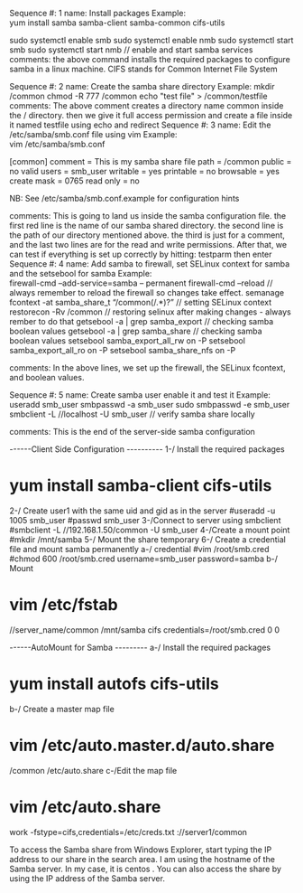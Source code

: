 Sequence #: 1
name:  Install packages
Example:  
yum install samba samba-client samba-common cifs-utils

sudo systemctl enable smb
sudo systemctl enable nmb
sudo systemctl start smb
sudo systemctl start nmb  // enable and start samba services 
comments: the above command installs the required packages to configure samba in a linux machine. CIFS  stands for Common Internet File System

Sequence #: 2
name: Create the samba share directory
Example:   mkdir /common 
 chmod  -R 777 /common 
 echo "test file" > /common/testfile
comments: The above comment creates a directory name common inside the /  directory. then we give it full access permission and create a file inside it named testfile using echo and redirect
Sequence #: 3
name: Edit the  /etc/samba/smb.conf file using vim 
Example:  
	vim /etc/samba/smb.conf


[common]
        comment = This is my samba share file
        path = /common
        public = no
        valid users = smb_user
        writable = yes
        printable = no
        browsable = yes
        create mask = 0765
        read only = no


NB: See /etc/samba/smb.conf.example for configuration hints 

comments:  This is going to land us inside the samba configuration file. the first red line is the name of our samba shared directory. the second line is the path of our directory mentioned above. the third is just for a comment, and the last two lines are for the read and write permissions. 
After that, we can test if everything is set up correctly by hitting:
 testparm then enter 
Sequence #: 4 
name: Add samba to firewall, set SELinux context for samba and the setsebool for samba
Example:  
firewall-cmd –add-service=samba  – permanent 
firewall-cmd –reload   // always remember to reload the firewall so changes take effect. 
semanage fcontext -at samba_share_t  “/common(/.*)?”  // setting SELinux context 
restorecon  -Rv  /common   // restoring selinux after making changes - always rember to do that 
getsebool -a | grep samba_export   // checking samba boolean values
getsebool -a | grep samba_share    // checking samba boolean values
setsebool samba_export_all_rw on -P
 setsebool samba_export_all_ro on -P
 setsebool samba_share_nfs on -P
	
comments: In the above lines, we set up the firewall, the SELinux fcontext, and boolean values. 

Sequence #: 5
name:  Create samba user enable it and test it 
Example:  
useradd  smb_user
smbpasswd -a smb_user
sudo smbpasswd -e smb_user 
smbclient -L //localhost -U smb_user   // verify samba share locally 

comments:  This is the end of the server-side samba configuration




------Client Side Configuration ----------
1-/ Install the required packages
# yum install samba-client cifs-utils
2-/ Create user1 with the same uid and gid as in the server
 #useradd -u 1005 smb_user
#passwd smb_user
3-/Connect to server using smbclient
#smbclient -L //192.168.1.50/common -U smb_user
4-/Create a mount point
#mkdir /mnt/samba
5-/ Mount the share temporary
6-/ Create a credential file and mount samba permanently
 a-/ credential
#vim /root/smb.cred 
#chmod 600 /root/smb.cred 
username=smb_user
password=samba 
 b-/ Mount
# vim /etc/fstab

//server_name/common   /mnt/samba cifs  credentials=/root/smb.cred  0 0

------AutoMount for Samba ---------
a-/ Install the required packages
# yum install autofs cifs-utils
b-/ Create a master map file
# vim /etc/auto.master.d/auto.share
/common	/etc/auto.share
c-/Edit the map file
# vim /etc/auto.share
work -fstype=cifs,credentials=/etc/creds.txt	://server1/common

To access the Samba share from Windows Explorer, start typing the IP address to our share in the search area. I am using the hostname of the Samba server. In my case, it is centos . You can also access the share by using the IP address of the Samba server.




